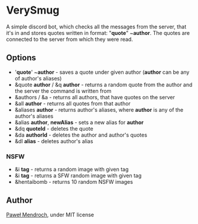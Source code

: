 # VerySmug
A simple discord bot, which checks all the messages from the server, that it's in and stores quotes written in format: "**quote**" ~**author**.
The quotes are connected to the server from which they were read.

## Options

* '**quote**' ~**author** - saves a quote under given author (**author** can be any of author's aliases)
* &quote **author** / &q **author** - returns a random quote from the author and the server the command is written from
* &authors / &a - returns all authors, that have quotes on the server
* &all **author** - returns all quotes from that author
* &aliases **author** - returns author's aliases, where **author** is any of the author's aliases
* &alias **author**, **newAlias** - sets a new alias for **author**
* &dq **quoteId** - deletes the quote
* &da **authorId** - deletes the author and author's quotes
* &dl **alias** - deletes author's alias

### NSFW

* &i **tag** - returns a random image with given tag
* &i **tag** - returns a SFW random image with given tag
* &hentaibomb - returns 10 random NSFW images

## Author
[Paweł Mendroch](https://github.com/FrozenTear7), under MIT license
